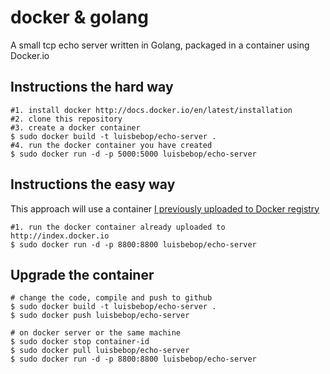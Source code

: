docker & golang
=======================

A small tcp echo server written in Golang, packaged in a container using Docker.io

Instructions the hard way
------------

    #1. install docker http://docs.docker.io/en/latest/installation
    #2. clone this repository
    #3. create a docker container
    $ sudo docker build -t luisbebop/echo-server .
    #4. run the docker container you have created
    $ sudo docker run -d -p 5000:5000 luisbebop/echo-server

Instructions the easy way
------------

This approach will use a container [I previously uploaded to Docker registry](https://index.docker.io/u/luisbebop/echo-server/)

    #1. run the docker container already uploaded to http://index.docker.io
	$ sudo docker run -d -p 8800:8800 luisbebop/echo-server
	
Upgrade the container
-----------

    # change the code, compile and push to github
    $ sudo docker build -t luisbebop/echo-server .
    $ sudo docker push luisbebop/echo-server
    
    # on docker server or the same machine
    $ sudo docker stop container-id
    $ sudo docker pull luisbebop/echo-server
    $ sudo docker run -d -p 8800:8800 luisbebop/echo-server